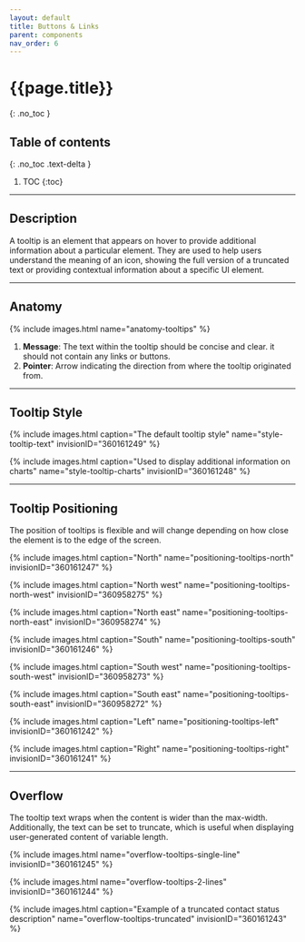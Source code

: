 ```yaml
---
layout: default
title: Buttons & Links
parent: components
nav_order: 6
---
```


# {{page.title}}
{: .no_toc }

## Table of contents
{: .no_toc .text-delta }

1. TOC
{:toc}

---

## Description

A tooltip is an element that appears on hover to provide additional information about a particular element.
They are used to help users understand the meaning of an icon, showing the full version of a truncated text or providing contextual information about a specific UI element.

---

## Anatomy

{% include images.html name="anatomy-tooltips" %}

1. **Message**: The text within the tooltip should be concise and clear. it should not contain any links or buttons.
2. **Pointer**: Arrow indicating the direction from where the tooltip originated from.


---

## Tooltip Style


{% include images.html caption="The default tooltip style" name="style-tooltip-text" invisionID="360161249" %}

{% include images.html caption="Used to display additional information on charts" name="style-tooltip-charts" invisionID="360161248" %}

---

## Tooltip Positioning

The position of tooltips is flexible and will change depending on how close the element is to the edge of the screen.

{% include images.html caption="North" name="positioning-tooltips-north" invisionID="360161247" %}

{% include images.html caption="North west" name="positioning-tooltips-north-west" invisionID="360958275" %}

{% include images.html caption="North east" name="positioning-tooltips-north-east" invisionID="360958274" %}

{% include images.html caption="South" name="positioning-tooltips-south" invisionID="360161246" %}

{% include images.html caption="South west" name="positioning-tooltips-south-west" invisionID="360958273" %}

{% include images.html caption="South east" name="positioning-tooltips-south-east" invisionID="360958272" %}

{% include images.html caption="Left" name="positioning-tooltips-left" invisionID="360161242" %}

{% include images.html caption="Right" name="positioning-tooltips-right" invisionID="360161241" %}

---

## Overflow

The tooltip text wraps when the content is wider than the max-width. Additionally, the text can be set to truncate, which is useful when displaying user-generated content of variable length.

{% include images.html name="overflow-tooltips-single-line" invisionID="360161245" %}

{% include images.html name="overflow-tooltips-2-lines" invisionID="360161244" %}

{% include images.html caption="Example of a truncated contact status description" name="overflow-tooltips-truncated" invisionID="360161243" %}
